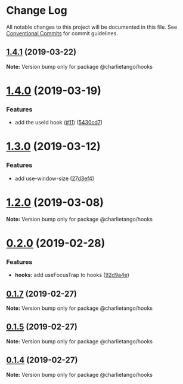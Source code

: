 # Change Log

All notable changes to this project will be documented in this file.
See [Conventional Commits](https://conventionalcommits.org) for commit guidelines.

## [1.4.1](https://github.com/charlie-tango/hooks/compare/@charlietango/hooks@1.4.0...@charlietango/hooks@1.4.1) (2019-03-22)

**Note:** Version bump only for package @charlietango/hooks

# [1.4.0](https://github.com/charlie-tango/hooks/compare/@charlietango/hooks@1.3.0...@charlietango/hooks@1.4.0) (2019-03-19)

### Features

- add the useId hook ([#11](https://github.com/charlie-tango/hooks/issues/11)) ([5430cd7](https://github.com/charlie-tango/hooks/commit/5430cd7))

# [1.3.0](https://github.com/charlie-tango/hooks/compare/@charlietango/hooks@1.2.0...@charlietango/hooks@1.3.0) (2019-03-12)

### Features

- add use-window-size ([27d3ef4](https://github.com/charlie-tango/hooks/commit/27d3ef4))

# [1.2.0](https://github.com/charlie-tango/hooks/compare/@charlietango/hooks@0.2.0...@charlietango/hooks@1.2.0) (2019-03-08)

**Note:** Version bump only for package @charlietango/hooks

# [0.2.0](https://github.com/charlie-tango/hooks/compare/@charlietango/hooks@0.1.7...@charlietango/hooks@0.2.0) (2019-02-28)

### Features

- **hooks:** add useFocusTrap to hooks ([92d9a4e](https://github.com/charlie-tango/hooks/commit/92d9a4e))

## [0.1.7](https://github.com/charlie-tango/hooks/compare/@charlietango/hooks@0.1.5...@charlietango/hooks@0.1.7) (2019-02-27)

**Note:** Version bump only for package @charlietango/hooks

## [0.1.5](https://github.com/charlie-tango/hooks/compare/@charlietango/hooks@0.1.4...@charlietango/hooks@0.1.5) (2019-02-27)

**Note:** Version bump only for package @charlietango/hooks

## [0.1.4](https://github.com/charlie-tango/hooks/compare/@charlietango/hooks@0.1.3...@charlietango/hooks@0.1.4) (2019-02-27)

**Note:** Version bump only for package @charlietango/hooks
